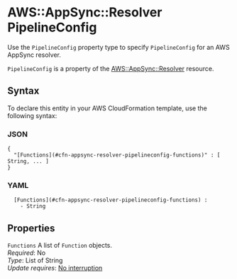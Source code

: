 # AWS::AppSync::Resolver PipelineConfig<a name="aws-properties-appsync-resolver-pipelineconfig"></a>

Use the `PipelineConfig` property type to specify `PipelineConfig` for an AWS AppSync resolver\.

 `PipelineConfig` is a property of the [AWS::AppSync::Resolver](https://docs.aws.amazon.com/AWSCloudFormation/latest/UserGuide/aws-resource-appsync-resolver.html) resource\.

## Syntax<a name="aws-properties-appsync-resolver-pipelineconfig-syntax"></a>

To declare this entity in your AWS CloudFormation template, use the following syntax:

### JSON<a name="aws-properties-appsync-resolver-pipelineconfig-syntax.json"></a>

```
{
  "[Functions](#cfn-appsync-resolver-pipelineconfig-functions)" : [ String, ... ]
}
```

### YAML<a name="aws-properties-appsync-resolver-pipelineconfig-syntax.yaml"></a>

```
﻿  [Functions](#cfn-appsync-resolver-pipelineconfig-functions) : 
    - String
```

## Properties<a name="aws-properties-appsync-resolver-pipelineconfig-properties"></a>

`Functions`  <a name="cfn-appsync-resolver-pipelineconfig-functions"></a>
A list of `Function` objects\.  
*Required*: No  
*Type*: List of String  
*Update requires*: [No interruption](https://docs.aws.amazon.com/AWSCloudFormation/latest/UserGuide/using-cfn-updating-stacks-update-behaviors.html#update-no-interrupt)